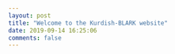 ```yaml
---
layout: post
title: "Welcome to the Kurdish-BLARK website"
date: 2019-09-14 16:25:06 
comments: false
---
```




